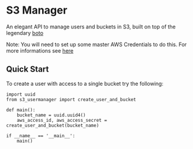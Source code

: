 S3 Manager
======

An elegant API to manage users and buckets in S3, built on top of the
legendary [boto](https://github.com/boto/boto)

Note: You will need to set up some master AWS Credentials to do this.
For more informations see [here](http://docs.pythonboto.org/en/latest/s3_tut.html)

Quick Start
------

To create a user with access to a single bucket try the following:

```
import uuid
from s3_usermanager import create_user_and_bucket

def main():
    bucket_name = uuid.uuid4()
    aws_access_id, aws_access_secret = create_user_and_bucket(bucket_name)

if __name__ == '__main__':
    main()

```